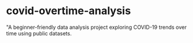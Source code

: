 # covid-overtime-analysis
 "A beginner-friendly data analysis project exploring COVID-19 trends over time using public datasets.
